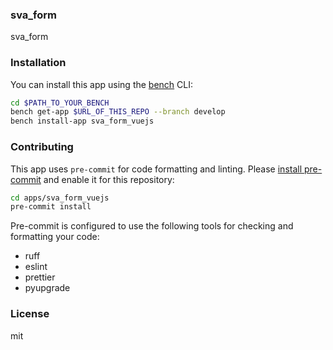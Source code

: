 ### sva_form

sva_form

### Installation

You can install this app using the [bench](https://github.com/frappe/bench) CLI:

```bash
cd $PATH_TO_YOUR_BENCH
bench get-app $URL_OF_THIS_REPO --branch develop
bench install-app sva_form_vuejs
```

### Contributing

This app uses `pre-commit` for code formatting and linting. Please [install pre-commit](https://pre-commit.com/#installation) and enable it for this repository:

```bash
cd apps/sva_form_vuejs
pre-commit install
```

Pre-commit is configured to use the following tools for checking and formatting your code:

- ruff
- eslint
- prettier
- pyupgrade

### License

mit
